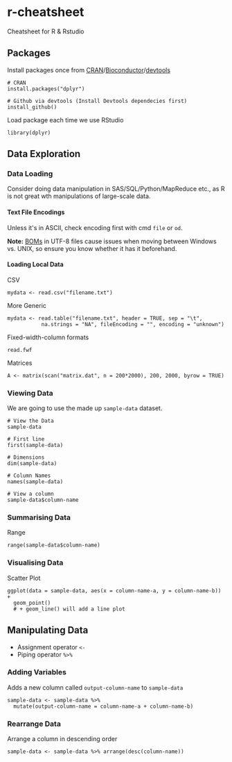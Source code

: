 # r-cheatsheet
Cheatsheet for R &amp; Rstudio

## Packages
Install packages once from [CRAN](https://cran.r-project.org)/[Bioconductor](https://www.bioconductor.org)/[devtools](https://www.rstudio.com/products/rpackages/devtools/)
```
# CRAN
install.packages("dplyr")

# Github via devtools (Install Devtools dependecies first)
install_github()
```
Load package each time we use RStudio
```
library(dplyr)
```

## Data Exploration
### Data Loading
Consider doing data manipulation in SAS/SQL/Python/MapReduce etc., as R is not great wth manipulations of large-scale data.
#### Text File Encodings
Unless it's in ASCII, check encoding first with cmd `file` or `od`. 

**Note:** [BOMs](https://en.wikipedia.org/wiki/Byte_order_mark)
in UTF-8 files cause issues when moving between Windows vs. UNIX, so ensure you know whether it has it beforehand.

#### Loading Local Data
CSV
```
mydata <- read.csv("filename.txt")
```
More Generic
```
mydata <- read.table("filename.txt", header = TRUE, sep = "\t",
           na.strings = "NA", fileEncoding = "", encoding = "unknown")
```
Fixed-width-column formats
```
read.fwf
```
Matrices
```
A <- matrix(scan("matrix.dat", n = 200*2000), 200, 2000, byrow = TRUE)
```
### Viewing Data
We are going to use the made up `sample-data` dataset.

```
# View the Data
sample-data

# First line
first(sample-data)

# Dimensions
dim(sample-data)

# Column Names
names(sample-data)

# View a column
sample-data$column-name
```

### Summarising Data
Range
```
range(sample-data$column-name)
```

### Visualising Data
Scatter Plot
```
ggplot(data = sample-data, aes(x = column-name-a, y = column-name-b)) +
  geom_point() 
  # + geom_line() will add a line plot
```


## Manipulating Data
* Assignment operator `<-`
* Piping operator `%>%`

### Adding Variables
Adds a new column called `output-column-name` to `sample-data`
```
sample-data <- sample-data %>%
  mutate(output-column-name = column-name-a + column-name-b)
```

### Rearrange Data
Arrange a column in descending order
```
sample-data <- sample-data %>% arrange(desc(column-name))
```
